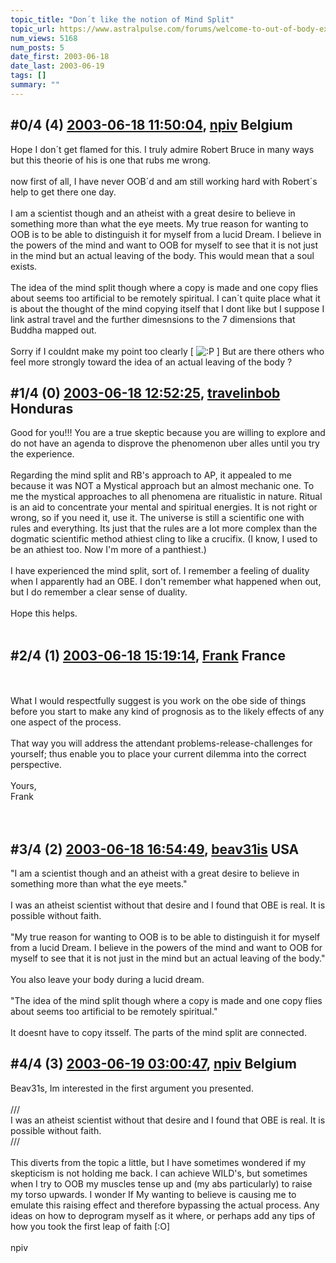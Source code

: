 ```yaml
---
topic_title: "Don´t like the notion of Mind Split"
topic_url: https://www.astralpulse.com/forums/welcome-to-out-of-body-experiences!/dont-like-the-notion-of-mind-split
num_views: 5168
num_posts: 5
date_first: 2003-06-18
date_last: 2003-06-19
tags: []
summary: ""
---
```


## \#0/4 (4) [2003-06-18 11:50:04](https://www.astralpulse.com/forums/index.php?msg=120788), [npiv](https://www.astralpulse.com/forums/profile/?u=2558) Belgium ##
<section>
Hope I don´t get flamed for this. I truly admire Robert Bruce in many ways but this theorie of his is one that rubs me wrong.
<br>
<br>
now first of all, I have never OOB´d and am still working hard with Robert´s help to get there one day.
<br>
<br>
I am a scientist though and an atheist with a great desire to believe in something more than what the eye meets. My true reason for wanting to OOB is to be able to distinguish it for myself from a lucid Dream. I believe in the powers of the mind and want to OOB for myself to see that it is not just in the mind but an actual leaving of the body. This would mean that a soul exists.
<br>
<br>
The idea of the mind split though where a copy is made and one copy flies about seems too artificial to be remotely spiritual. I can´t quite place what it is about the thought of the mind copying itself that I dont like but I suppose I link astral travel and the further dimesnsions to the 7 dimensions that Buddha mapped out.
<br>
<br>
Sorry if I couldnt make my point too clearly [
<img alt=":P" class="smiley" src="https://www.astralpulse.com/forums/Smileys/fugue/tongue.png" title="Tongue"/>
] But are there others who feel more strongly toward the idea of an actual leaving of the body ?
</section>

## \#1/4 (0) [2003-06-18 12:52:25](https://www.astralpulse.com/forums/index.php?msg=35251), [travelinbob](https://www.astralpulse.com/forums/profile/?u=2510) Honduras ##
<section>
Good for you!!! You are a true skeptic because you are willing to explore and do not have an agenda to disprove the phenomenon uber alles until you try the experience.
<br>
<br>
Regarding the mind split and RB's approach to AP, it appealed to me because it was NOT a Mystical approach but an almost mechanic one. To me the mystical approaches to all phenomena are ritualistic in nature. Ritual is an aid to concentrate your mental and spiritual energies. It is not right or wrong, so if you need it, use it. The universe is still a scientific one with rules and everything. Its just that the rules are a lot more complex than the dogmatic scientific method athiest cling to like a crucifix. (I know, I used to be an athiest too. Now I'm more of a panthiest.)
<br>
<br>
I have experienced the mind split, sort of. I remember a feeling of duality when I apparently had an OBE. I don't remember what happened when out, but I do remember a clear sense of duality.
<br>
<br>
Hope this helps.
<br>
<br>
</section>

## \#2/4 (1) [2003-06-18 15:19:14](https://www.astralpulse.com/forums/index.php?msg=35271), [Frank](https://www.astralpulse.com/forums/profile/?u=359) France ##
<section>
<br>
<br>
What I would respectfully suggest is you work on the obe side of things before you start to make any kind of prognosis as to the likely effects of any one aspect of the process.
<br>
<br>
That way you will address the attendant problems-release-challenges for yourself; thus enable you to place your current dilemma into the correct perspective.
<br>
<br>
Yours,
<br>
Frank
<br>
<br>
<br>
</section>

## \#3/4 (2) [2003-06-18 16:54:49](https://www.astralpulse.com/forums/index.php?msg=35282), [beav31is](https://www.astralpulse.com/forums/profile/?u=2303) USA ##
<section>
"I am a scientist though and an atheist with a great desire to believe in something more than what the eye meets."
<br>
<br>
I was an atheist scientist without that desire and I found that OBE is real. It is possible without faith.
<br>
<br>
"My true reason for wanting to OOB is to be able to distinguish it for myself from a lucid Dream. I believe in the powers of the mind and want to OOB for myself to see that it is not just in the mind but an actual leaving of the body."
<br>
<br>
You also leave your body during a lucid dream.
<br>
<br>
"The idea of the mind split though where a copy is made and one copy flies about seems too artificial to be remotely spiritual."
<br>
<br>
It doesnt have to copy itsself. The parts of the mind split are connected.
</section>

## \#4/4 (3) [2003-06-19 03:00:47](https://www.astralpulse.com/forums/index.php?msg=35343), [npiv](https://www.astralpulse.com/forums/profile/?u=2558) Belgium ##
<section>
Beav31s, Im interested in the first argument you presented.
<br>
<br>
///
<br>
I was an atheist scientist without that desire and I found that OBE is real. It is possible without faith.
<br>
///
<br>
<br>
This diverts from the topic a little, but I have sometimes wondered if my skepticism is not holding me back. I can achieve WILD's, but sometimes when I try to OOB my muscles tense up and (my abs particularly) to raise my torso upwards. I wonder If My wanting to believe is causing me to emulate this raising effect and therefore bypassing the actual process. Any ideas on how to deprogram myself as it where, or perhaps add any tips of how you took the first leap of faith [:O]
<br>
<br>
npiv
</section>